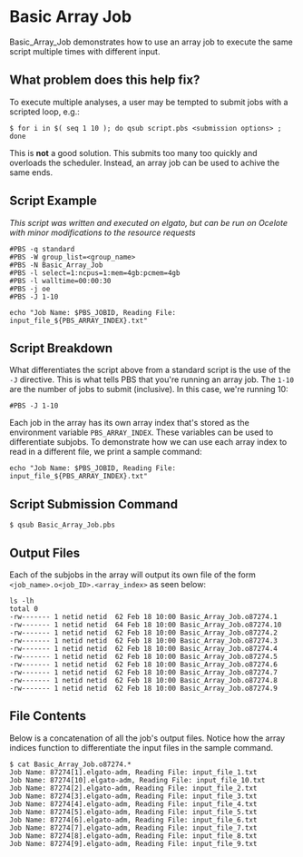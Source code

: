 # Basic Array Job

Basic_Array_Job demonstrates how to use an array job to execute the same script multiple times with different input.

## What problem does this help fix?
To execute multiple analyses, a user may be tempted to submit jobs with a scripted loop, e.g.:

```
$ for i in $( seq 1 10 ); do qsub script.pbs <submission options> ; done
```

This is **not** a good solution. This submits too many too quickly and overloads the scheduler. Instead, an array job can be used to achive the same ends. 

## Script Example
_This script was written and executed on elgato, but can be run on Ocelote with minor modifications to the resource requests_

```
#PBS -q standard
#PBS -W group_list=<group_name>
#PBS -N Basic_Array_Job
#PBS -l select=1:ncpus=1:mem=4gb:pcmem=4gb
#PBS -l walltime=00:00:30
#PBS -j oe
#PBS -J 1-10

echo "Job Name: $PBS_JOBID, Reading File: input_file_${PBS_ARRAY_INDEX}.txt"
```

## Script Breakdown

What differentiates the script above from a standard script is the use of the ```-J``` directive. This is what tells PBS that you're running an array job. The ```1-10``` are the number of jobs to submit (inclusive). In this case, we're running 10:

```
#PBS -J 1-10
```

Each job in the array has its own array index that's stored as the environment variable ```PBS_ARRAY_INDEX```. These variables can be used to differentiate subjobs. To demonstrate how we can use each array index to read in a different file, we print a sample command:
```
echo "Job Name: $PBS_JOBID, Reading File: input_file_${PBS_ARRAY_INDEX}.txt"
```

## Script Submission Command
```
$ qsub Basic_Array_Job.pbs
```

## Output Files
Each of the subjobs in the array will output its own file of the form ```<job_name>.o<job_ID>.<array_index>``` as seen below:

```
ls -lh
total 0
-rw------- 1 netid netid  62 Feb 18 10:00 Basic_Array_Job.o87274.1
-rw------- 1 netid netid  64 Feb 18 10:00 Basic_Array_Job.o87274.10
-rw------- 1 netid netid  62 Feb 18 10:00 Basic_Array_Job.o87274.2
-rw------- 1 netid netid  62 Feb 18 10:00 Basic_Array_Job.o87274.3
-rw------- 1 netid netid  62 Feb 18 10:00 Basic_Array_Job.o87274.4
-rw------- 1 netid netid  62 Feb 18 10:00 Basic_Array_Job.o87274.5
-rw------- 1 netid netid  62 Feb 18 10:00 Basic_Array_Job.o87274.6
-rw------- 1 netid netid  62 Feb 18 10:00 Basic_Array_Job.o87274.7
-rw------- 1 netid netid  62 Feb 18 10:00 Basic_Array_Job.o87274.8
-rw------- 1 netid netid  62 Feb 18 10:00 Basic_Array_Job.o87274.9
```

## File Contents

Below is a concatenation of all the job's output files. Notice how the array indices function to differentiate the input files in the sample command. 

```
$ cat Basic_Array_Job.o87274.*
Job Name: 87274[1].elgato-adm, Reading File: input_file_1.txt
Job Name: 87274[10].elgato-adm, Reading File: input_file_10.txt
Job Name: 87274[2].elgato-adm, Reading File: input_file_2.txt
Job Name: 87274[3].elgato-adm, Reading File: input_file_3.txt
Job Name: 87274[4].elgato-adm, Reading File: input_file_4.txt
Job Name: 87274[5].elgato-adm, Reading File: input_file_5.txt
Job Name: 87274[6].elgato-adm, Reading File: input_file_6.txt
Job Name: 87274[7].elgato-adm, Reading File: input_file_7.txt
Job Name: 87274[8].elgato-adm, Reading File: input_file_8.txt
Job Name: 87274[9].elgato-adm, Reading File: input_file_9.txt
```
